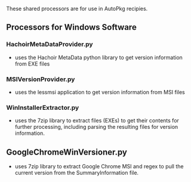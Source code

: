 These shared processors are for use in AutoPkg recipies. 


## Processors for Windows Software

### HachoirMetaDataProvider.py
- uses the Hachoir MetaData python library to get version information from EXE files

### MSIVersionProvider.py
- uses the lessmsi application to get version information from MSI files

### WinInstallerExtractor.py
- uses the 7zip library to extract files (EXEs) to get their contents for further processing, including parsing the resulting files for version information. 

## GoogleChromeWinVersioner.py
- uses 7zip library to extract Google Chrome MSI and regex to pull the current version from the SummaryInformation file.
